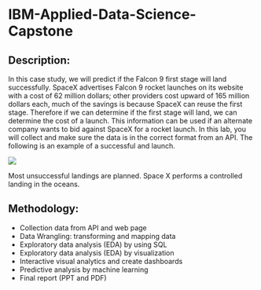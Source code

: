 # IBM-Applied-Data-Science-Capstone
## Description:
In this case study, we will predict if the Falcon 9 first stage will land successfully. SpaceX advertises Falcon 9 rocket launches on its website with a cost of 62 million dollars; other providers cost upward of 165 million dollars each, much of the savings is because SpaceX can reuse the first stage. Therefore if we can determine if the first stage will land, we can determine the cost of a launch. This information can be used if an alternate company wants to bid against SpaceX for a rocket launch. In this lab, you will collect and make sure the data is in the correct format from an API. The following is an example of a successful and launch.

![](https://cf-courses-data.s3.us.cloud-object-storage.appdomain.cloud/IBMDeveloperSkillsNetwork-DS0701EN-SkillsNetwork/lab_v2/images/landing_1.gif)

Most unsuccessful landings are planned. Space X performs a controlled landing in the oceans.
## Methodology:
- Collection data from API and web page
- Data Wrangling: transforming and mapping data
- Exploratory data analysis (EDA) by using SQL
- Exploratory data analysis (EDA) by visualization
- Interactive visual analytics and create dashboards
- Predictive analysis by machine learning
- Final report (PPT and PDF)

